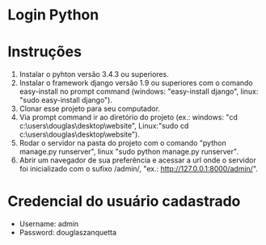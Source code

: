 # Login Python
# Instruções
1. Instalar o pyhton versão 3.4.3 ou superiores.
2. Instalar o framework django versão 1.9 ou superiores com o comando easy-install no prompt command (windows: "easy-install django", linux: "sudo easy-install django").
3. Clonar esse projeto para seu computador.
4. Via prompt command ir ao diretório do projeto (ex.: windows:  "cd c:\users\douglas\desktop\website", Linux:"sudo cd c:\users\douglas\desktop\website").
5. Rodar o servidor na pasta do projeto com o comando "python manage.py runserver", linux "sudo python manage.py runserver".
6. Abrir um navegador de sua preferência e acessar a url onde o servidor foi inicializado com o sufixo /admin/, "ex.: http://127.0.0.1:8000/admin/".


# Credencial do usuário cadastrado

- Username: admin
- Password: douglaszanquetta
